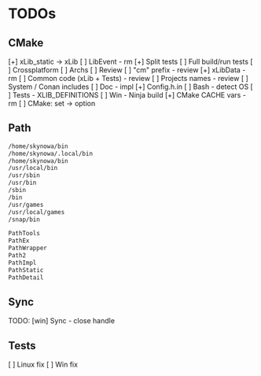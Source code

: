 # TODOs

## CMake

[+] xLib_static -> xLib
[ ] LibEvent - rm
[+] Split tests
[ ] Full build/run tests
[ ] Crossplatform
[ ] Archs
[ ] Review
[ ] "cm" prefix - review
[+] xLibData - rm
[ ] Common code (xLib + Tests) - review
[ ] Projects names - review
[ ] System / Conan includes
[ ] Doc - impl
[+] Config.h.in
[ ] Bash - detect OS
[ ] Tests - XLIB_DEFINITIONS
[ ] Win - Ninja build
[+] CMake CACHE vars - rm
[ ] CMake: set -> option

## Path

```bash
/home/skynowa/bin
/home/skynowa/.local/bin
/home/skynowa/bin
/usr/local/bin
/usr/sbin
/usr/bin
/sbin
/bin
/usr/games
/usr/local/games
/snap/bin
```

```bash
PathTools
PathEx
PathWrapper
Path2
PathImpl
PathStatic
PathDetail
```

## Sync

TODO: [win] Sync - close handle

## Tests

[ ] Linux fix
[ ] Win fix
